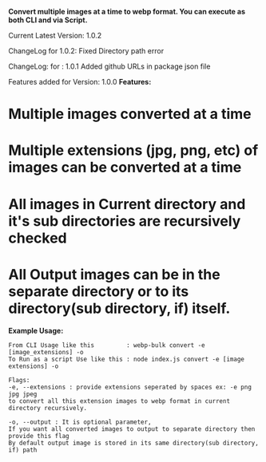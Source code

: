 


**Convert multiple images at a time to **webp** format.
You can execute as both CLI and via Script.**

Current Latest Version: 1.0.2

ChangeLog for 1.0.2:
Fixed Directory path error

ChangeLog: for : 1.0.1
Added github URLs in package json file

Features added for Version: 1.0.0
**Features:**

# Multiple images converted at a time
# Multiple extensions (jpg, png, etc) of images can be converted at a time
# All images in Current directory and it's sub directories are recursively checked
# All Output images can be in the separate directory or to its directory(sub directory, if) itself.


**Example Usage:**

```
From CLI Usage like this         : webp-bulk convert -e [image_extensions] -o
To Run as a script Use like this : node index.js convert -e [image extensions] -o

Flags:
-e, --extensions : provide extensions seperated by spaces ex: -e png jpg jpeg 
to convert all this extension images to webp format in current directory recursively.

-o, --output : It is optional parameter,
If you want all converted images to output to separate directory then provide this flag
By default output image is stored in its same directory(sub directory, if) path

```
